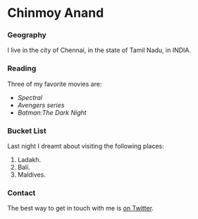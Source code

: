 # Chinmoy Anand

### Geography

I live in the city of Chennai, in the state of Tamil Nadu, in INDIA.

### Reading

Three of my favorite movies are:

- *Spectral* 
- *Avengers series* 
- *Batman:The Dark Night* 

### Bucket List

Last night I dreamt about visiting the following places:

1. Ladakh.
2. Bali.
3. Maldives.

### Contact

The best way to get in touch with me is [on Twitter](https://twitter.com/chinmoy).
